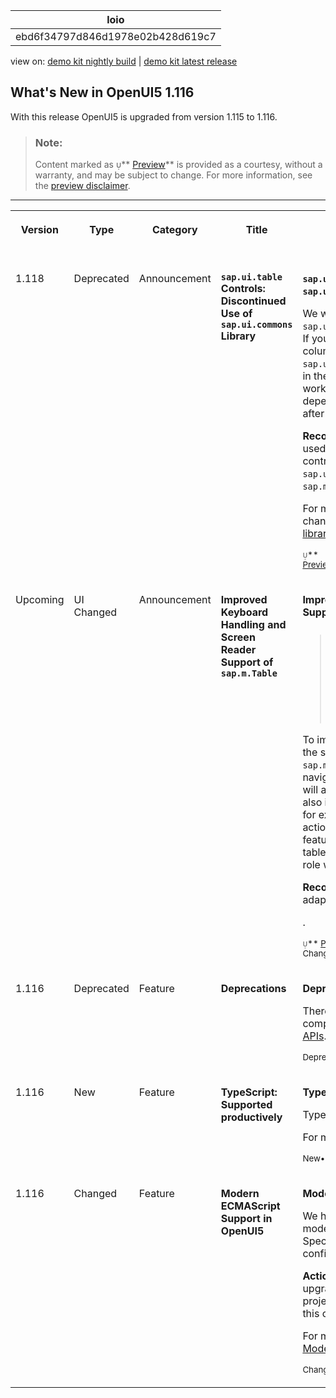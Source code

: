 <!-- loioebd6f34797d846d1978e02b428d619c7 -->

| loio |
| -----|
| ebd6f34797d846d1978e02b428d619c7 |

<div id="loio">

view on: [demo kit nightly build](https://sdk.openui5.org/nightly/#/topic/ebd6f34797d846d1978e02b428d619c7) | [demo kit latest release](https://sdk.openui5.org/topic/ebd6f34797d846d1978e02b428d619c7)</div>

<link rel="stylesheet" type="text/css" href="css/sap-icons.css"/>

## What's New in OpenUI5 1.116

With this release OpenUI5 is upgraded from version 1.115 to 1.116.

> ### Note:  
> Content marked as <span style="color:#666666;"><span class="SAP-icons"></span></span>** [Preview](https://help.sap.com/docs/whats-new-disclaimer)** is provided as a courtesy, without a warranty, and may be subject to change. For more information, see the [preview disclaimer](https://help.sap.com/docs/whats-new-disclaimer).

** **


<table>
<tr>
<th valign="top">

Version



</th>
<th valign="top">

Type



</th>
<th valign="top">

Category



</th>
<th valign="top">

Title



</th>
<th valign="top">

Description



</th>
<th valign="top">

Action



</th>
<th valign="top">

Available as of



</th>
</tr>
<tr>
<td valign="top">

 1.118 



</td>
<td valign="top">

 Deprecated 



</td>
<td valign="top">

 Announcement 



</td>
<td valign="top">

 **`sap.ui.table` Controls: Discontinued Use of `sap.ui.commons` Library** 



</td>
<td valign="top">

**`sap.ui.table` Controls: Discontinued Use of `sap.ui.commons` Library**

We will discontinue the use of the deprecated `sap.ui.commons` library as of OpenUI5 version 1.118. If you use shortcuts for defining titles, footers, column headers, and cell templates in your `sap.ui.table` controls based on the related controls in the `sap.ui.commons` library, these will no longer work. Instead, the `sap.ui.table` controls will always depend on the related controls in the `sap.m` library after version 1.118.

**Recommended Action**: Check which libraries are used in your application. If you use `sap.ui.table` controls and their shortcuts in combination with the `sap.ui.commons` library, make sure to switch to the `sap.m` library.

For more information about how to prepare for this change, see [Change to the SAPUI5 sap.ui.table library](https://blogs.sap.com/2023/05/25/change-to-the-sapui5-sap.ui.table-library/).

<sub><span style="color:#666666;"><span class="SAP-icons"></span></span>** [Preview](https://help.sap.com/docs/whats-new-disclaimer)**•Deprecated•Announcement•Recommended•1.118</sub>



</td>
<td valign="top">

 Recommended 



</td>
<td valign="top">

2023-09-07



</td>
</tr>
<tr>
<td valign="top">

 Upcoming 



</td>
<td valign="top">

 UI Changed 



</td>
<td valign="top">

 Announcement 



</td>
<td valign="top">

 **Improved Keyboard Handling and Screen Reader Support of `sap.m.Table`** 



</td>
<td valign="top">

**Improved Keyboard Handling and Screen Reader Support of `sap.m.Table`**

> ### Note:  
> The following information concerns important upcoming changes for end users. These changes may require end users to adjust and/or test cases to be adapted, but they won't stop or disrupt software or processes.

To improve accessibility, we will completely rework the screen reader and keyboard support of the `sap.m.Table` control in 1.117/1.118. The row-based navigation stays the same, but cell-based navigation will also be possible, similar to the grid table. We will also improve other accessibility features of the table, for example, the *Delete* and *Edit* buttons for row actions will become accessible via keyboard. These features will not only be changed for the responsive table, but partly also for `sap.m.List`. Also, the ARIA role will be adapted.

**Recommended Action**: Test cases might have to be adapted. Stay tuned .

.

<sub><span style="color:#666666;"><span class="SAP-icons"></span></span>** [Preview](https://help.sap.com/docs/whats-new-disclaimer)**•UI Changed•Announcement•Recommended•Upcoming</sub>



</td>
<td valign="top">

 Recommended 



</td>
<td valign="top">

9999-01-01



</td>
</tr>
<tr>
<td valign="top">

 1.116 



</td>
<td valign="top">

 Deprecated 



</td>
<td valign="top">

 Feature 



</td>
<td valign="top">

 **Deprecations** 



</td>
<td valign="top">

**Deprecations**

There are currently no major deprecations. For a complete list of all deprecations, see [Deprecated APIs](https://sdk.openui5.org/api/deprecated).

<sub>Deprecated•Feature•Info Only•1.116</sub>



</td>
<td valign="top">

 Info Only 



</td>
<td valign="top">

2023-07-13



</td>
</tr>
<tr>
<td valign="top">

 1.116 



</td>
<td valign="top">

 New 



</td>
<td valign="top">

 Feature 



</td>
<td valign="top">

 **TypeScript: Supported productively** 



</td>
<td valign="top">

**TypeScript: Supported productively**

TypeScript can now be used productively.

 For more information, see [TypeScript in OpenUI5](TypeScript_in_OpenUI5_a7ee961.md). 

<sub>New•Feature•Info Only•OpenUI5</sub>



</td>
<td valign="top">

 Info Only 



</td>
<td valign="top">

2023-07-13



</td>
</tr>
<tr>
<td valign="top">

 1.116 



</td>
<td valign="top">

 Changed 



</td>
<td valign="top">

 Feature 



</td>
<td valign="top">

 **Modern ECMAScript Support in OpenUI5** 



</td>
<td valign="top">

**Modern ECMAScript Support in OpenUI5**

We have enabled UI5 framework libraries to use modern ECMAScript syntax in their code and define Specification Version 3.0 in their UI5 Tooling configuration.

**Action:** If you use UI5 Tooling in your projects, upgrade to UI5 Tooling 3.0 and make sure that your project's development infrastructure fully supports this change.

For more information, see [Upgrade Your Tools for Modern ECMAScript in UI5](https://blogs.sap.com/2023/05/24/upgrade-your-tools-for-modern-ecmascript-in-ui5/).

<sub>Changed•Feature•Required•1.116</sub>



</td>
<td valign="top">

 Required 



</td>
<td valign="top">

2023-07-13



</td>
</tr>
</table>

